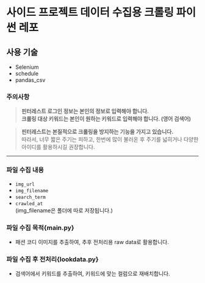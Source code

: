 # 사이드 프로젝트 데이터 수집용 크롤링 파이썬 레포

## 사용 기술

- Selenium
- schedule
- pandas_csv

### 주의사항

> **핀터레스트 로그인 정보는 본인의 정보로 입력해야 합니다.**  
> **크롤링 대상 키워드는 본인이 원하는 키워드로 입력해야 합니다. (영어 검색어)**

> **핀터레스트는 본질적으로 크롤링을 방지하는 기능을 가지고 있습니다.**  
> 따라서, 너무 짧은 주기는 피하고, 한번에 많이 불러온 후 주기를 넓히거나 다양한 아이디를 활용하시길 권장합니다.

---

### 파일 수집 내용

- `img_url`
- `img_filename`
- `search_term`
- `crawled_at`  
  (img_filename은 폴더에 따로 저장됩니다.)

### 파일 수집 목적{main.py}

- 패션 코디 이미지를 추출하여, 추후 전처리용 raw data로 활용합니다.

### 파일 수집 후 전처리{lookdata.py}

- 검색어에서 키워드를 추출하여, 키워드에 맞는 컬럼으로 재배치합니다.

